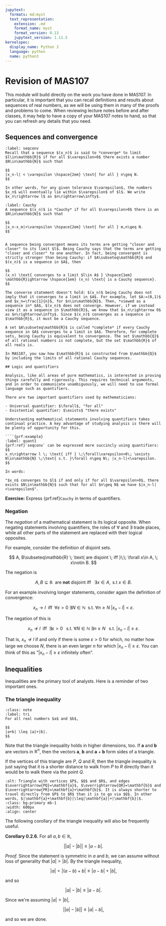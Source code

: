 ```yaml
---
jupytext:
  formats: md:myst
  text_representation:
    extension: .md
    format_name: myst
    format_version: 0.13
    jupytext_version: 1.11.5
kernelspec:
  display_name: Python 3
  language: python
  name: python3
---
```


# Revision of MAS107

This module will build directly on the work you have done in MAS107. In particular, it is important that you can recall definitions and results about sequences of real numbers, as we will be using them in many of the proofs and problems to come. When reviewing lecture notes before and after classes, it may help to have a copy of your MAS107 notes to hand, so that you can refresh any details that you need.

## Sequences and convergence

````{prf:definition} Convergence
:label: seqconv
Recall that a sequence $(x_n)$ is said to *converge* to limit $l\in\mathbb{R}$ if for all $\varepsilon>0$ there exists a number $N\in\mathbb{N}$ such that

$$
|x_n-l| < \varepsilon \hspace{2em} \text{ for all } n\geq N.
$$

In other words, for any given tolerance $\varepsilon$, the numbers $x_n$ will eventually lie within $\varepsilon$ of $l$. We write $x_n\rightarrow l$ as $n\rightarrow\infty$.
````

````{prf:definition} Cauchy sequence
:label: Cauchy
A sequence $(x_n)$ is *Cauchy* if for all $\varepsilon>0$ there is an $N\in\mathbb{N}$ such that 

$$
|x_n-x_m|<\varepsilon \hspace{2em} \text{ for all } m,n\geq N.
$$


A sequence being convergent means its terms are getting "closer and closer" to its limit $l$. Being Cauchy says that the terms are getting "closer and closer" to one another. In fact, being convergent is strictly stronger than being Cauchy: if $A\subseteq\mathbb{R}$ and $(x_n)$ is a sequence in $A$, then

$$
(x_n) \text{ converges to a limit $l\in A$ } \hspace{1em} \mathbb{R}ightarrow \hspace{1em} (x_n) \text{ is a Cauchy sequence}.
$$

The converse statement doesn't hold: $(x_n)$ being Cauchy does not imply that it converges to a limit in $A$. For example, let $A:=(0,1)$ and $x_n=\frac{1}{n}$, for $n\in\mathbb{N}$. Then, *viewed as a sequence in* $A$, $(x_n)$ does not converge. However, if we instead view it as a sequence in $\mathbb{R}$, we know that $x_n\rightarrow 0$ as $n\rightarrow\infty$. Since $(x_n)$ converges as a sequence in $\mathbb{R}$, it must be a Cauchy sequence.

A set $A\subseteq\mathbb{R}$ is called *complete* if every Cauchy sequence in $A$ converges to a limit in $A$. Therefore, for complete sets, being Cauchy is equivalent to convergence. The set $\mathbb{Q}$ of all rational numbers is not complete, but the set $\mathbb{R}$ of all reals is.

In MAS107, you saw how $\mathbb{R}$ is constructed from $\mathbb{Q}$ by including the limits of all rational Cauchy sequences.

## Logic and quantifiers

Analysis, like all areas of pure mathematics, is interested in proving things carefully and rigorously. This requires technical arguments, and in order to communicate unambiguously, we will need to use formal language such as quantifiers.

There are two important quantifiers used by mathematicians:

- Universal quantifier: $\forall$, "for all"
- Existential quantifier: $\exists$ "there exists"

Understanding mathematical statements involving quantifiers takes continual practice. A key advantage of studying analysis is there will be plenty of opportunity for this.

````{prf:example}
:label: quant1 
{prf:ref}`seqconv` can be expressed more succincly using quantifiers:
$$
x_n\rightarrow l \; \text{ iff } \;\forall\varepsilon>0\; \exists N\in\mathbb{N} \;\text{ s.t. }\forall n\geq N\; |x_n-l|<\varepsilon.
$$

In words: 

"$x_n$ converges to $l$ if and only if for all $\varepsilon>0$, there exists $N\in\mathbb{N}$ such that for all $n\geq N$ we have $|x_n-l|<\varepsilon$".
````

**Exercise:**
Express {prf:ref}`Cauchy` in terms of quantifiers.


### Negation

The *negation* of a mathematical statement is its logical opposite. When negating statements involving quantifiers, the roles of $\forall$ and $\exists$ trade places, while all other parts of the statement are replaced with their logical opposites.

For example, consider the definition of disjoint sets.

$$
A, B\subseteq\mathbb{R}	 \; \text{ are disjoint \; iff }\;\; \forall x\in A, \; x\notin B.
$$

The negation is

$$
A, B\subseteq\mathbb{R}	 \; \text{ are }\textbf{not}\text{ disjoint iff }\;\; \exists x\in A, \text{ s.t } x\in B.
$$

For an example involving longer statements, consider again the definition of convergence:

$$
x_n\rightarrow l \; \text{ iff } \;\forall\varepsilon>0\; \exists N\in\mathbb{N} \;\text{ s.t. }\forall n\geq N\; |x_n-l|<\varepsilon.
$$

The negation of this is

$$
x_n\not\rightarrow l \; \text{ iff } \;\exists\varepsilon>0\; \;\text{ s.t. }\forall N\in\mathbb{N} \;\exists n\geq N\;\;\text{ s.t. } |x_n-l|\geq\varepsilon.
$$

That is, $x_n\not\rightarrow l$ if and only if there is some $\varepsilon>0$ for which, no matter how large we choose $N$, there is an even larger $n$ for which $|x_n-l|\geq\varepsilon$. You can think of this as "$|x_n-l|\geq\varepsilon$ infinitely often".

## Inequalities

Inequalities are the primary tool of analysts. Here is a reminder of two important ones.

### The triangle inequality

```{prf:theorem}
:class: note
:label: tri
For all real numbers $a$ and $b$,

$$
|a+b| \leq |a|+|b|.
$$
```

Note that the triangle inequality holds in higher dimensions, too. If $\textbf{a}$ and $\textbf{b}$ are vectors in $\mathbb{R}^n$, then the vectors $\mathbf{a}$, $\mathbf{b}$ and $\mathbf{a}+\mathbf{b}$ form sides of a triangle.

If the vertices of this triangle are $P$, $Q$ and $R$, then the triangle inequality is just saying that it is a shorter distance to walk from $P$ to $R$ directly than it would be to walk there via the point $Q$.

```{image} ../MAS2004-9Sem2Notes/figs/tri_ineq.png
:alt: Triangle with vertices $P$, $Q$ and $R$, and edges $\overrightarrow{PQ}=\mathbf{a}$, $\overrightarrow{QR}=\mathbf{b}$ and $\overrightarrow{PR}=\mathbf{a}+\mathbf{b}$. It is always shorter to travel directly from $P$ to $R$ than it is to go via $Q$. In other words, $|\mathbf{a}+\mathbf{b}|\leq|\mathbf{a}|+|\mathbf{b}|$.
:class: bg-primary mb-1
:width: 600px
:align: center
```


The following corollary of the triangle inequality will also be frequently useful.

**Corollary 0.2.6.**
For all $a,b\in\mathbb{R}$,

$$
\Big||a|-|b|\Big| \leq |a-b|.
$$

*Proof.*
Since the statement is symmetric in $a$ and $b$, we can assume without loss of generality that $|a|>|b|$. By the triangle inequality,

$$
|a| = |(a-b) +b| \leq |a-b| +|b|,
$$

and so

$$
|a|-|b|\leq |a-b|.
$$

Since we're assuming $|a|>|b|$,

$$
\Big||a|-|b|\Big| \leq |a|-b|,
$$

and so we are done.
